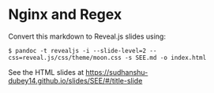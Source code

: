 # Nginx and Regex 

Convert this markdown to Reveal.js slides using:

```
$ pandoc -t revealjs -i --slide-level=2 --css=reveal.js/css/theme/moon.css -s SEE.md -o index.html
```

See the HTML slides at https://sudhanshu-dubey14.github.io/slides/SEE/#/title-slide 
